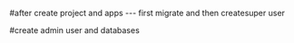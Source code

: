 #after create project and apps --- first migrate and then createsuper user

#create admin user and databases


